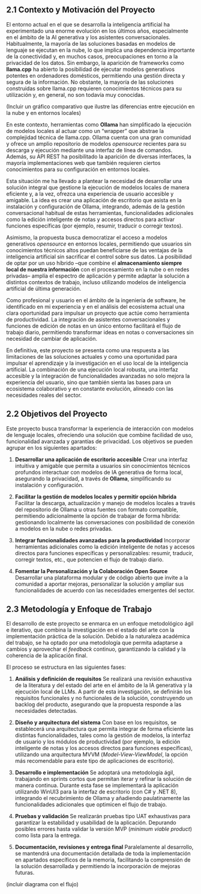 ## 2.1 Contexto y Motivación del Proyecto

El entorno actual en el que se desarrolla la inteligencia artificial ha experimentado una enorme evolución en los últimos años, especialmente en el ámbito de la AI generativa y los asistentes conversacionales. Habitualmente, la mayoría de las soluciones basadas en modelos de lenguaje se ejecutan en la nube, lo que implica una dependencia importante de la conectividad y, en muchos casos, preocupaciones en torno a la privacidad de los datos. Sin embargo, la aparición de frameworks como **llama.cpp** ha abierto la posibilidad de ejecutar modelos generativos potentes en ordenadores domésticos, permitiendo una gestión directa y segura de la información. No obstante, la mayoría de las soluciones construidas sobre llama.cpp requieren conocimientos técnicos para su utilización y, en general, no son todavía muy conocidas.

(Incluir un gráfico comparativo que ilustre las diferencias entre ejecución en la nube y en entornos locales)

En este contexto, herramientas como **Ollama** han simplificado la ejecución de modelos locales al actuar como un “wrapper” que abstrae la complejidad técnica de llama.cpp. Ollama cuenta con una gran comunidad y ofrece un amplio repositorio de modelos *opensource* recientes para su descarga y ejecución mediante una interfaz de línea de comandos. Además, su API REST ha posibilitado la aparición de diversas interfaces, la mayoría implementaciones web que también requieren ciertos conocimientos para su configuración en entornos locales.

Esta situación me ha llevado a plantear la necesidad de desarrollar una solución integral que gestione la ejecución de modelos locales de manera eficiente y, a la vez, ofrezca una experiencia de usuario accesible y amigable. La idea es crear una aplicación de escritorio que asista en la instalación y configuración de Ollama, integrando, además de la gestión conversacional habitual de estas herramientas, funcionalidades adicionales como la edición inteligente de notas y accesos directos para activar funciones específicas (por ejemplo, resumir, traducir o corregir textos).

Asimismo, la propuesta busca democratizar el acceso a modelos generativos *opensource* en entornos locales, permitiendo que usuarios sin conocimientos técnicos altos puedan beneficiarse de las ventajas de la inteligencia artificial sin sacrificar el control sobre sus datos. La posibilidad de optar por un uso híbrido –que combine el **almacenamiento siempre local de nuestra información** con el procesamiento en la nube o en redes privadas– amplía el espectro de aplicación y permite adaptar la solución a distintos contextos de trabajo, incluso utilizando modelos de inteligencia artificial de última generación.

Como profesional y usuario en el ámbito de la ingeniería de software, he identificado en mi experiencia y en el análisis del ecosistema actual una clara oportunidad para impulsar un proyecto que actúe como herramienta de productividad. La integración de asistentes conversacionales y funciones de edición de notas en un único entorno facilitará el flujo de trabajo diario, permitiendo transformar ideas en notas o conversaciones sin necesidad de cambiar de aplicación.

En definitiva, este proyecto se presenta como una respuesta a las limitaciones de las soluciones actuales y como una oportunidad para impulsar el aprendizaje y la investigación en el uso local de la inteligencia artificial. La combinación de una ejecución local robusta, una interfaz accesible y la integración de funcionalidades avanzadas no solo mejora la experiencia del usuario, sino que también sienta las bases para un ecosistema colaborativo y en constante evolución, alineado con las necesidades reales del sector.

## 2.2 Objetivos del Proyecto

Este proyecto busca transformar la experiencia de interacción con modelos de lenguaje locales, ofreciendo una solución que combine facilidad de uso, funcionalidad avanzada y garantías de privacidad. Los objetivos se pueden agrupar en los siguientes apartados:

1.  **Desarrollar una aplicación de escritorio accesible**
    Crear una interfaz intuitiva y amigable que permita a usuarios sin conocimientos técnicos profundos interactuar con modelos de IA generativa de forma local, asegurando la privacidad, a través de **Ollama**, simplificando su instalación y configuración.

2.  **Facilitar la gestión de modelos locales y permitir opción híbrida**
    Facilitar la descarga, actualización y manejo de modelos locales a través del repositorio de Ollama u otras fuentes con formato compatible, permitiendo adicionalmente la opción de trabajar de forma híbrida: gestionando localmente las conversaciones con posibilidad de conexión a modelos en la nube o redes privadas.

3.  **Integrar funcionalidades avanzadas para la productividad**
    Incorporar herramientas adicionales como la edición inteligente de notas y accesos directos para funciones específicas y personalizables: resumir, traducir, corregir textos, etc., que potencien el flujo de trabajo diario.

4.  **Fomentar la Personalización y la Colaboración Open Source**\
    Desarrollar una plataforma modular y de código abierto que invite a la comunidad a aportar mejoras, personalizar la solución y ampliar sus funcionalidades de acuerdo con las necesidades emergentes del sector.

## 2.3 Metodología y Enfoque de Trabajo

El desarrollo de este proyecto se enmarca en un enfoque metodológico ágil e iterativo, que combina la investigación en el estado del arte con la implementación práctica de la solución. Debido a la naturaleza académica del trabajo, se ha optado por una metodología que permita adaptarse a cambios y aprovechar el *feedback* continuo, garantizando la calidad y la coherencia de la aplicación final.

El proceso se estructura en las siguientes fases:

1.  **Análisis y definición de requisitos**
    Se realizará una revisión exhaustiva de la literatura y del estado del arte en el ámbito de la IA generativa y la ejecución local de LLMs. A partir de esta investigación, se definirán los requisitos funcionales y no funcionales de la solución, construyendo un backlog del producto, asegurando que la propuesta responde a las necesidades detectadas.

2.  **Diseño y arquitectura del sistema**
    Con base en los requisitos, se establecerá una arquitectura que permita integrar de forma eficiente las distintas funcionalidades, tales como la gestión de modelos, la interfaz de usuario y los módulos de productividad (por ejemplo, la edición inteligente de notas y los accesos directos para funciones específicas), utilizando una arquitectura MVVM (*Model-View-ViewModel*, la opción más recomendable para este tipo de aplicaciones de escritorio).

3.  **Desarrollo e implementación**
    Se adoptará una metodología ágil, trabajando en sprints cortos que permitan iterar y refinar la solución de manera continua. Durante esta fase se implementará la aplicación utilizando WinUI3 para la interfaz de escritorio (con C# y .NET 8), integrando el recubrimiento de Ollama y añadiendo paulatinamente las funcionalidades adicionales que optimicen el flujo de trabajo.

4.  **Pruebas y validación**
    Se realizarán pruebas tipo UAT exhaustivas para garantizar la estabilidad y usabilidad de la aplicación. Depurando posibles errores hasta validar la versión MVP (*minimum viable product*) como lista para la entrega.

5.  **Documentación, revisiones y entrega final**
    Paralelamente al desarrollo, se mantendrá una documentación detallada de toda la implementación en apartados específicos de la memoria, facilitando la comprensión de la solución desarrollada y permitiendo la incorporación de mejoras futuras.

(incluir diagrama con el flujo)